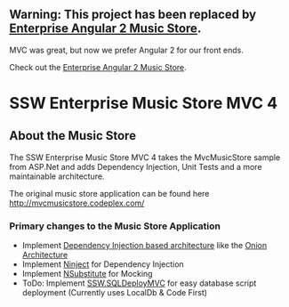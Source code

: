 

## Warning: This project has been replaced by [Enterprise Angular 2 Music Store](https://github.com/SSWConsulting/enterprise-musicstore-ui-angular2).

MVC was great, but now we prefer Angular 2 for our front ends.

Check out the [Enterprise Angular 2 Music Store](https://github.com/SSWConsulting/enterprise-musicstore-ui-angular2).

# SSW Enterprise Music Store MVC 4

## About the Music Store
The SSW Enterprise Music Store MVC 4 takes the MvcMusicStore sample from ASP.Net and adds Dependency Injection, Unit Tests and a more maintainable architecture.

The original music store application can be found here
<a href="http://mvcmusicstore.codeplex.com/" target="_new">http://mvcmusicstore.codeplex.com/</a>

### Primary changes to the Music Store Application
- Implement <a href="http://rules.ssw.com.au/SoftwareDevelopment/RulesToBetterMVC/Pages/Use-a-Dependency-Injection-Centric-Architecture.aspx" target="_new">Dependency Injection based architecture</a> like the <a href="http://jeffreypalermo.com/blog/the-onion-architecture-part-1/" target="_new">Onion Architecture</a>
- Implement <a href="http://www.ninject.org/" target="_new">Ninject</a> for Dependency Injection 
- Implement <a href="http://nsubstitute.github.io/" target="_new">NSubstitute</a> for Mocking
- ToDo: Implement <a href="http://sqldeploy.com/" target="_new">SSW.SQLDeployMVC</a> for easy database script deployment (Currently uses LocalDb & Code First)

